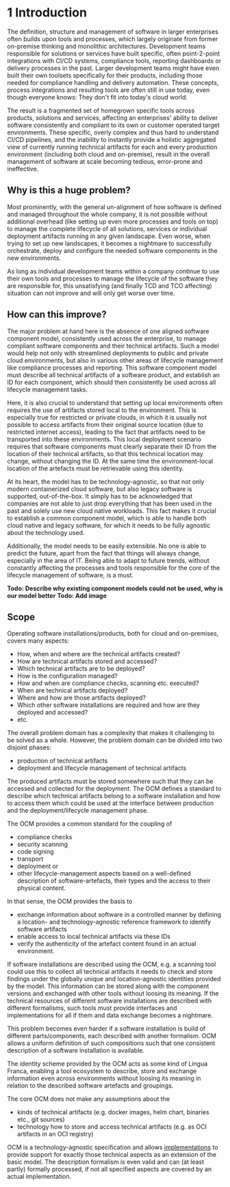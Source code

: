 # 1 Introduction

The definition, structure and management of software in larger enterprises often builds upon tools and processes, which
largely originate from former on-premise thinking and monolithic architectures. Development teams responsible for
solutions or services have built specific, often point-2-point integrations with CI/CD systems, compliance tools,
reporting dashboards or delivery processes in the past. Larger development teams might have even built their own
toolsets specifically for their products, including those needed for compliance handling and delivery automation.
These concepts, process integrations and resulting tools are often still in use today, even though everyone knows:
They don't fit into today's cloud world.

The result is a fragmented set of homegrown specific tools across products, solutions and services, affecting an
enterprises' ability to deliver software consistently and compliant to its own or customer operated target environments.
These specific, overly complex and thus hard to understand CI/CD pipelines, and the inability to instantly
provide a holistic aggregated view of currently running technical artifacts for each and every production environment
(including both cloud and on-premise), result in the overall management of software at scale becoming tedious, error-prone
and ineffective.

## Why is this a huge problem?

Most prominently, with the general un-alignment of how software is defined and managed throughout the whole company,
it is not possible without additional overhead (like setting up even more processes and tools on top) to manage
the complete lifecycle of all solutions, services or individual deployment artifacts running in any
given landscape. Even worse, when trying to set up new landscapes, it becomes a nightmare to successfully orchestrate,
deploy and configure the needed software components in the new environments.

As long as individual development teams within a company continue to use their own tools and processes to manage the
lifecycle of the software they are responsible for, this unsatisfying (and finally TCD and TCO affecting) situation can
not improve and will only get worse over time.

## How can this improve?
The major problem at hand here is the absence of one aligned software component model, consistently used across the
enterprise, to manage compliant software components and their technical artifacts. Such
a model would help not only with streamlined deployments to public and private cloud environments, but also in various
other areas of lifecycle management like compliance processes and reporting. This software component model must describe
all technical artifacts of a software product, and establish an ID for each component, which should then consistently be
used across all lifecycle management tasks.

Here, it is also crucial to understand that setting up local environments often requires the use of artifacts stored local to the environment.
This is especially true for restricted or private clouds, in which it is usually not possible to access artifacts from
their original source location (due to restricted internet access), leading to the fact that artifacts need to be
transported into these environments. This local deployment scenario requires that software components must clearly
separate their ID from the location of their technical artifacts, so that this technical location may change, without
changing the ID. At the same time the environment-local location of the artefacts must be retrievable using this identity.

At its heart, the model has to be technology-agnostic, so that not only modern containerized cloud software,
but also legacy software is supported, out-of-the-box. It simply has to be acknowledged that companies are not able to
just drop everything that has been used in the past and solely use new cloud native workloads. This fact makes it
crucial to establish a common component model, which is able to handle both cloud native and legacy software, for which
it needs to be fully agnostic about the technology used.

Additionally, the model needs to be easily extensible. No one is able to
predict the future, apart from the fact that things will always change, especially in the area of IT. Being able to
adapt to future trends, without constantly affecting the processes and tools responsible for the core of the lifecycle
management of software, is a must.

**Todo: Describe why existing component models could not be used, why is our model better**
**Todo: Add image**

## Scope

Operating software installations/products, both for cloud and on-premises, covers many aspects:

- How, when and where are the technical artifacts created?
- How are technical artifacts stored and accessed?
- Which technical artifacts are to be deployed?
- How is the configuration managed?
- How and when are compliance checks, scanning etc. executed?
- When are technical artifacts deployed?
- Where and how are those artifacts deployed?
- Which other software installations are required and how are they deployed and accessed?
- etc.

The overall problem domain has a complexity that makes it challenging to be solved as a whole.
However, the problem domain can be divided into two disjoint phases:

- production of technical artifacts
- deployment and lifecycle management of technical artifacts

The produced artifacts must be stored somewhere such that they can be accessed and collected for the deployment.
The OCM defines a standard to describe which technical artifacts belong to a software installation and how to
access them which could be used at the interface between production and the deployment/lifecycle management phase.

The OCM provides a common standard for the coupling of
- compliance checks
- security scanning
- code signing
- transport
- deployment or
- other lifecycle-management aspects
based on a well-defined description of software-artefacts, their types and the access to their physical content.

In that sense, the OCM provides the basis to
- exchange information about software in a controlled manner by defining a location- and technology-agnostic reference
  framework to identify software artifacts
- enable access to local technical artifacts via these IDs
- verify the authenticity of the artefact content found in an actual environment.

If software installations are described using the OCM, e.g. a scanning tool could use this to collect all technical
artifacts it needs to check and store findings under the globally unique and location-agnostic identities provided by the model.
This information can be stored along with the component versions and exchanged with other tools without loosing its meaning.
If the technical resources of different software installations are described with different
formalisms, such tools must provide interfaces and implementations for all if them and data exchange becomes a nightmare.

This problem becomes even harder if a software installation is build of different parts/components, each described with
another formalism. OCM allows a uniform definition of such compositions such that one consistent description of
a software installation is available.

The identity scheme provided by the OCM acts as some kind of Lingua Franca, enabling
a tool ecosystem to describe, store and exchange information even across environments without
loosing its meaning in relation to the described software artefacts and groupings.

The core OCM does not make any assumptions about the

- kinds of technical artifacts (e.g. docker images, helm chart, binaries etc., git sources)
- technology how to store and access technical artifacts (e.g. as OCI artifacts in an OCI registry)

OCM is a technology-agnostic specification and allows [implementations](../specification/extensionpoints/README.md) to provide support
for exactly those technical aspects as an extension of the basic model. The description formalism is even valid and can (at least partly)
formally processed, if not all specified aspects are covered by an actual implementation.
